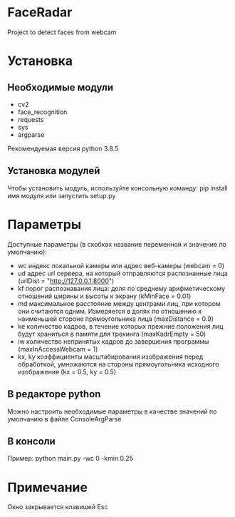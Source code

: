# FaceRadar
 Project to detect faces from webcam

# Установка
## Необходимые модули
- cv2
- face_recognition
- requests
- sys
- argparse

Рекомендуемая версия python 3.8.5

## Установка модулей
Чтобы установить модуль, используйте консольную команду:
pip install имя модуля
или
запустить setup.py

# Параметры
Доступные параметры (в скобках название переменной и значение по умолчанию):
- wc индекс локальной камеры или адрес веб-камеры (webcam = 0)
- ud адрес url сервера, на который отправляются распознанные лица (urlDist = "http://127.0.0.1:8000")
- kf порог распознавания лица: доля по среднему арифметическому отношений ширины и высоты к экрану (kMinFace = 0.01)
- md максимальное расстояние между центрами лиц, при котором они считаются одним. Измеряется в долях по отношению к наименьшей стороне прямоугольника лица (maxDistance = 0.9)
- ke количество кадров, в течение которых прежние положения лиц будут храниться в памяти для трекинга (maxKadrEmpty = 50)
- iw количество непринятых кадров до завершения программы (maxInAccessWebcam = 1)
- kx, ky коэффициенты масштабирования изображения перед обработкой, умножаются на стороны прямоугольника исходного изображения (kx = 0.5, ky = 0.5)

## В редакторе python
Можно настроить необходимые параметры в качестве значений по умолчанию в файле ConsoleArgParse

## В консоли
Пример:
python main.py -wc 0 -kmin 0.25

# Примечание
Окно закрывается клавишей Esc
